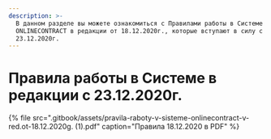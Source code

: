 ```yaml
---
description: >-
  В данном разделе вы можете ознакомиться с Правилами работы в Системе
  ONLINECONTRACT в редакции от 18.12.2020г., которые вступают в силу с
  23.12.2020г.
---
```


# Правила работы в Системе в редакции c 23.12.2020г.

{% file src=".gitbook/assets/pravila-raboty-v-sisteme-onlinecontract-v-red.ot-18.12.2020g. \(1\).pdf" caption="Правила 18.12.2020 в PDF" %}



